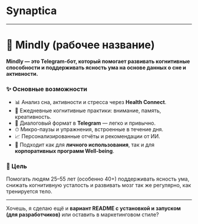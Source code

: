 # Synaptica 

---

# 🧠 Mindly (рабочее название)

**Mindly — это Telegram-бот, который помогает развивать когнитивные способности и поддерживать ясность ума на основе данных о сне и активности.**

### ✨ Основные возможности

* 📊 Анализ сна, активности и стресса через **Health Connect**.
* 🧩 Ежедневные когнитивные практики: внимание, память, креативность.
* 💬 Диалоговый формат в **Telegram** — легко и привычно.
* ⏱ Микро-паузы и упражнения, встроенные в течение дня.
* 📈 Персонализированные отчёты и рекомендации от ИИ.
* 🏢 Подходит как для **личного использования**, так и для **корпоративных программ Well-being**.

### 🚀 Цель

Помогать людям 25–55 лет (особенно 40+) поддерживать ясность ума, снижать когнитивную усталость и развивать мозг так же регулярно, как тренируется тело.

---

Хочешь, я сделаю ещё и **вариант README с установкой и запуском (для разработчиков)** или оставить в маркетинговом стиле?

